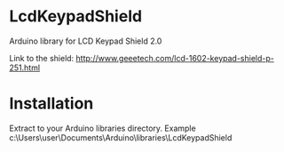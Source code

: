 # LcdKeypadShield
Arduino library for LCD Keypad Shield 2.0

Link to the shield: http://www.geeetech.com/lcd-1602-keypad-shield-p-251.html

# Installation
Extract to your Arduino libraries directory.
Example c:\Users\user\Documents\Arduino\libraries\LcdKeypadShield
